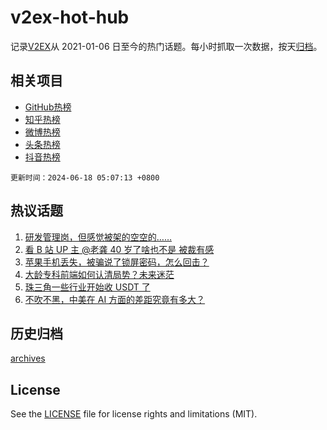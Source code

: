 # v2ex-hot-hub

 记录[V2EX](https://www.v2ex.com/)从 2021-01-06 日至今的热门话题。每小时抓取一次数据，按天[归档](archives)。
 
 ## 相关项目

- [GitHub热榜](https://github.com/snaildev/github-hot-hub)
- [知乎热榜](https://github.com/snaildev/zhihu-hot-hub)
- [微博热榜](https://github.com/snaildev/weibo-hot-hub)
- [头条热榜](https://github.com/snaildev/toutiao-hot-hub)
- [抖音热榜](https://github.com/snaildev/douyin-hot-hub)


 `更新时间：2024-06-18 05:07:13 +0800`

## 热议话题

1. [研发管理岗，但感觉被架的空空的……](https://www.v2ex.com/t/1050077)
1. [看 B 站 UP 主 @老龚 40 岁了啥也不是 被裁有感](https://www.v2ex.com/t/1050099)
1. [苹果手机丢失，被骗说了锁屏密码，怎么回击？](https://www.v2ex.com/t/1050038)
1. [大龄专科前端如何认清局势？未来迷茫](https://www.v2ex.com/t/1050086)
1. [珠三角一些行业开始收 USDT 了](https://www.v2ex.com/t/1050172)
1. [不吹不黑，中美在 AI 方面的差距究竟有多大？](https://www.v2ex.com/t/1050186)

## 历史归档

[archives](archives)

## License

See the [LICENSE](LICENSE) file for license rights and limitations (MIT).
